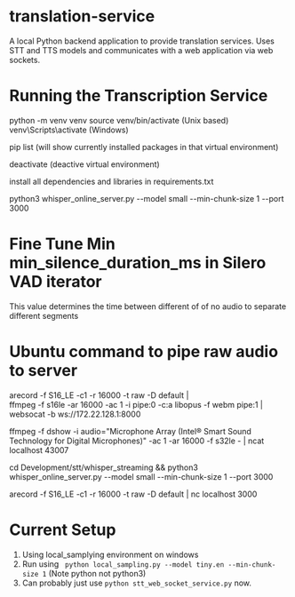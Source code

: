 # translation-service
A local Python backend application to provide translation services. Uses STT and TTS models and communicates with a web application via web sockets. 


# Running the Transcription Service
python -m venv venv
source venv/bin/activate (Unix based)
venv\Scripts\activate (Windows)

pip list (will show currently installed packages in that virtual environment)

deactivate (deactive virtual environment)

install all dependencies and libraries in requirements.txt

python3 whisper_online_server.py --model small --min-chunk-size 1 --port 3000


# Fine Tune Min min_silence_duration_ms in Silero VAD iterator

This value determines the time between different of of no audio to separate different segments


# Ubuntu command to pipe raw audio to server
arecord -f S16_LE -c1 -r 16000 -t raw -D default | \
ffmpeg -f s16le -ar 16000 -ac 1 -i pipe:0 -c:a libopus -f webm pipe:1 | \
websocat -b ws://172.22.128.1:8000


ffmpeg -f dshow -i audio="Microphone Array (Intel® Smart Sound Technology for Digital Microphones)" -ac 1 -ar 16000 -f s32le - | ncat localhost 43007

cd Development/stt/whisper_streaming && python3 whisper_online_server.py --model small --min-chunk-size 1 --port 3000

arecord -f S16_LE -c1 -r 16000 -t raw -D default | nc localhost 3000

# Current Setup
1. Using local_samplying environment on windows
2. Run using ` python local_sampling.py --model tiny.en --min-chunk-size 1` (Note python not python3)
3. Can probably just use `python stt_web_socket_service.py` now. 
